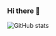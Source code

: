 ### Hi there 👋

![GitHub stats](https://github-readme-stats.vercel.app/api?username=4lexbit&show_icons=true&title_color=AC9670&text_color=AC9670&icon_color=383225&hide_title=true&count_private=true&hide=stars,issues,contribs)
